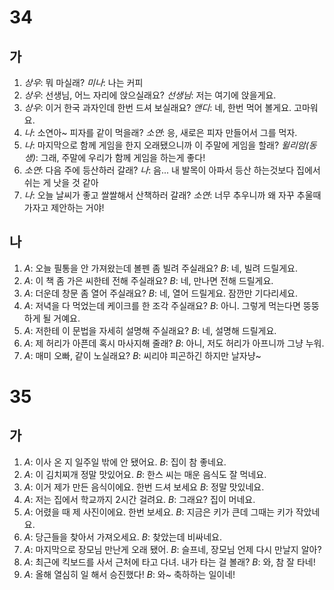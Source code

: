 # 34
## 가
1. *상우*: 뭐 마실래?
   *미나*: 나는 커피
2. *상우*: 선생님, 어느 자리에 앉으실래요?
   *선생님*: 저는 여기에 앉을게요.
3. *상우*: 이거 한국 과자인데 한번 드셔 보실래요?
   *앤디*: 네, 한번 먹어 볼게요. 고마워요.
4. *나*: 소연아~ 피자를 같이 먹을래?
   *소연*: 응, 새로은 피자 만들어서 그를 먹자.
5. *나*: 마지막으로 함께 게임을 한지 오래됐으니까 이 주말에 게임을 할래?
   *윌리암(동생)*: 그래, 주말에 우리가 함께 게임을 하는게 좋다!
6. *소연*: 다음 주에 등산하러 갈래?
   *나*: 음... 내 발목이 아파서 등산 하는것보다 집에서 쉬는 게 낫을 것 같아
7. *나*: 오늘 날씨가 좋고 쌀쌀해서 산책하러 갈래?
   *소연*: 너무 추우니까 왜 자꾸 추울때 가자고 제안하는 거야!
## 나
1. *A*: 오늘 필통을 안 가져왔는데 볼펜 좀 빌려 주실래요?
   *B*: 네, 빌려 드릴게요.
2. *A*: 이 책 좀 가은 씨한테 전해 주실래요?
   *B*: 네, 만나면 전해 드릴게요.
3. *A*: 더운데 창문 좀 열어 주실래요?
   *B*: 네, 열어 드릴게요. 잠깐만 기다리세요.
4. *A*: 저녁을 다 먹었는데 케이크를 한 조각 주실래요?
   *B*: 아니. 그렇게 먹는다면 뚱뚱하게 될 거예요.
5. *A*: 저한테 이 문법을 자세히 설명해 주실래요?
   *B*: 네, 설명해 드릴게요.
6. *A*: 제 허리가 아픈데 혹시 마사지해 줄래?
   *B*: 아니, 저도 허리가 아프니까 그냥 누워.
7. *A*: 매미 오빠, 같이 노실래요?
   *B*: 씨리야 피곤하긴 하지만 날자냥~

# 35
## 가
1. *A*: 이사 온 지 일주일 밖에 안 됐어요.
   *B*: 집이 참 좋네요.
2. *A*: 이 김치찌개 정말 맛있어요.
   *B*: 한스 씨는 매운 음식도 잘 먹네요.
3. *A*: 이거 제가 만든 음식이에요. 한번 드셔 보세요
   *B*: 정말 맛있네요.
4. *A*: 저는 집에서 학교까지 2시간 걸려요.
   *B*: 그래요? 집이 머네요.
5. *A*: 어렸을 때 제 사진이에요. 한번 보세요.
   *B*: 지금은 키가 큰데 그때는 키가 작았네요.
6. *A*: 당근들을 찾아서 가져오세요.
   *B*: 찾았는데 비싸네요.
7. *A*: 마지막으로 장모님 만난게 오래 됐어.
   *B*: 슬프네, 장모님 언제 다시 만날지 알아?
8. *A*: 최근에 킥보드를 사서 근처에 타고 다녀. 내가 타는 걸 볼래?
   *B*: 와, 참 잘 타네!
9. *A*: 올해 열심히 일 해서 승진했다!
   *B*: 와~ 축하하는 일이네!